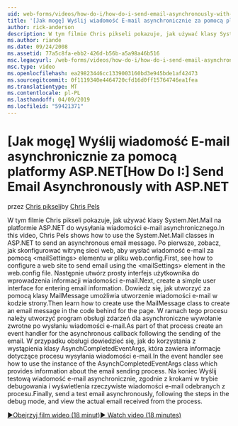 ```yaml
---
uid: web-forms/videos/how-do-i/how-do-i-send-email-asynchronously-with-aspnet
title: '[Jak mogę] Wyślij wiadomość E-mail asynchronicznie za pomocą platformy ASP.NET | Dokumentacja firmy Microsoft'
author: rick-anderson
description: W tym filmie Chris pikseli pokazuje, jak używać klasy System.Net.Mail na platformie ASP.NET do wysyłania wiadomości e-mail asynchronicznego. Po pierwsze Zobacz jak skonfigurować si w sieci web...
ms.author: riande
ms.date: 09/24/2008
ms.assetid: 77a5c8fa-ebb2-426d-b56b-a5a98a46b516
msc.legacyurl: /web-forms/videos/how-do-i/how-do-i-send-email-asynchronously-with-aspnet
msc.type: video
ms.openlocfilehash: ea29823446cc1339003160bd3e945bde1af42473
ms.sourcegitcommit: 0f1119340e4464720cfd16d0ff15764746ea1fea
ms.translationtype: MT
ms.contentlocale: pl-PL
ms.lasthandoff: 04/09/2019
ms.locfileid: "59421371"
---
```

# <a name="how-do-i-send-email-asynchronously-with-aspnet"></a><span data-ttu-id="95b45-104">[Jak mogę] Wyślij wiadomość E-mail asynchronicznie za pomocą platformy ASP.NET</span><span class="sxs-lookup"><span data-stu-id="95b45-104">[How Do I:] Send Email Asynchronously with ASP.NET</span></span>

<span data-ttu-id="95b45-105">przez [Chris pikseli](https://twitter.com/chrispels)</span><span class="sxs-lookup"><span data-stu-id="95b45-105">by [Chris Pels](https://twitter.com/chrispels)</span></span>

<span data-ttu-id="95b45-106">W tym filmie Chris pikseli pokazuje, jak używać klasy System.Net.Mail na platformie ASP.NET do wysyłania wiadomości e-mail asynchronicznego.</span><span class="sxs-lookup"><span data-stu-id="95b45-106">In this video, Chris Pels shows how to use the System.Net.Mail classes in ASP.NET to send an asynchronous email message.</span></span> <span data-ttu-id="95b45-107">Po pierwsze, zobacz, jak skonfigurować witrynę sieci web, aby wysłać wiadomość e-mail za pomocą &lt;mailSettings&gt; elementu w pliku web.config.</span><span class="sxs-lookup"><span data-stu-id="95b45-107">First, see how to configure a web site to send email using the &lt;mailSettings&gt; element in the web.config file.</span></span> <span data-ttu-id="95b45-108">Następnie utwórz prosty interfejs użytkownika do wprowadzenia informacji wiadomości e-mail.</span><span class="sxs-lookup"><span data-stu-id="95b45-108">Next, create a simple user interface for entering email information.</span></span> <span data-ttu-id="95b45-109">Dowiedz się, jak utworzyć za pomocą klasy MailMessage umożliwia utworzenie wiadomości e-mail w kodzie strony.</span><span class="sxs-lookup"><span data-stu-id="95b45-109">Then learn how to create use the MailMessage class to create an email message in the code behind for the page.</span></span> <span data-ttu-id="95b45-110">W ramach tego procesu należy utworzyć program obsługi zdarzeń dla asynchroniczne wywołanie zwrotne po wysłaniu wiadomości e-mail.</span><span class="sxs-lookup"><span data-stu-id="95b45-110">As part of that process create an event handler for the asynchronous callback following the sending of the email.</span></span> <span data-ttu-id="95b45-111">W przypadku obsługi dowiedzieć się, jak do korzystania z wystąpienia klasy AsynchCompletedEventArgs, która zawiera informacje dotyczące procesu wysyłania wiadomości e-mail.</span><span class="sxs-lookup"><span data-stu-id="95b45-111">In the event handler see how to use the instance of the AsynchCompletedEventArgs class which provides information about the email sending process.</span></span> <span data-ttu-id="95b45-112">Na koniec Wyślij testową wiadomość e-mail asynchronicznie, zgodnie z krokami w trybie debugowania i wyświetlenia rzeczywiste wiadomości e-mail odebranych z procesu.</span><span class="sxs-lookup"><span data-stu-id="95b45-112">Finally, send a test email asynchronously, following the steps in the debug mode, and view the actual email received from the process.</span></span>

[<span data-ttu-id="95b45-113">&#9654;Obejrzyj film wideo (18 minut)</span><span class="sxs-lookup"><span data-stu-id="95b45-113">&#9654; Watch video (18 minutes)</span></span>](https://channel9.msdn.com/Blogs/ASP-NET-Site-Videos/how-do-i-send-email-asynchronously-with-aspnet)
